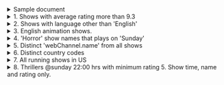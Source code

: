 <details>
	<summary>Sample document</summary>
	
```bson
{
	"_id" : ObjectId("60f6ddee24e687c0ca03f581"),
	"id" : 82,
	"url" : "http://www.tvmaze.com/shows/82/game-of-thrones",
	"name" : "Game of Thrones",
	"type" : "Scripted",
	"language" : "English",
	"genres" : [
		"Drama",
		"Adventure",
		"Fantasy"
	],
	"status" : "Running",
	"runtime" : 60,
	"premiered" : "2011-04-17",
	"officialSite" : "http://www.hbo.com/game-of-thrones",
	"schedule" : {
		"time" : "21:00",
		"days" : [
			"Sunday"
		]
	},
	"rating" : {
		"average" : 9.4
	},
	"weight" : 99,
	"network" : {
		"id" : 8,
		"name" : "HBO",
		"country" : {
			"name" : "United States",
			"code" : "US",
			"timezone" : "America/New_York"
		}
	},
	"webChannel" : {
		"id" : 22,
		"name" : "HBO Go",
		"country" : {
			"name" : "United States",
			"code" : "US",
			"timezone" : "America/New_York"
		}
	},
	"externals" : {
		"tvrage" : 24493,
		"thetvdb" : 121361,
		"imdb" : "tt0944947"
	},
	"image" : {
		"medium" : "http://static.tvmaze.com/uploads/images/medium_portrait/143/359013.jpg",
		"original" : "http://static.tvmaze.com/uploads/images/original_untouched/143/359013.jpg"
	},
	"summary" : "<p>Based on the bestselling book series <i>A Song of Ice and Fire</i> by George R.R. Martin, this sprawling new HBO drama is set in a world where summers span decades and winters can last a lifetime. From the scheming south and the savage eastern lands, to the frozen north and ancient Wall that protects the realm from the mysterious darkness beyond, the powerful families of the Seven Kingdoms are locked in a battle for the Iron Throne. This is a story of duplicity and treachery, nobility and honor, conquest and triumph. In the <b>Game of Thrones</b>, you either win or you die.</p>",
	"updated" : 1532947493,
	"_links" : {
		"self" : {
			"href" : "http://api.tvmaze.com/shows/82"
		},
		"previousepisode" : {
			"href" : "http://api.tvmaze.com/episodes/1221415"
		}
	}
}
```
</details>

<details>
<summary>1. Shows with average rating more than 9.3</summary>
<p>

```console
> db.shows.find({"rating.average": {$gt: 9.3}})
```

</p>
</details>

<details>
<summary>2. Shows with language other than 'English'</summary>
<p>

```console
> db.shows.find({"language": {$ne: "English"}})
```

</p>
</details>

<details>
<summary>3. English animation shows.</summary>
<p>

```console
> db.shows.find({language: "English", type: "Animation" })
```

</p>
</details>

<details>
<summary>4. 'Horror' show names that plays on 'Sunday' </summary>
<p>

```console
> db.shows.find({"schedule.days":"Sunday"},{name:1})
```

</p>
</details>

<details>
<summary>5. Distinct 'webChannel.name' from all shows</summary>
<p>

```console
> db.shows.aggregate([{$group:{_id:"$webChannel.name"}}])
```

</p>
</details>

<details>
<summary>6. Distinct country codes</summary>
<p>

```console
> db.shows.aggregate([{$group:{_id:"$network.country.code"}}])
```

</p>
</details>

<details>
<summary>7. All running shows in US</summary>
<p>

```console
> db.shows.find({status: "Running", "network.country.code": "US"})
```

</p>
</details>

<details>
<summary>8. Thrillers @sunday 22:00 hrs with minimum rating 5. Show time, name and rating only.</summary>
<p>

```console
> db.shows.find({
	"rating.average": {$gte: 5},
	genres: "Thriller",
	"schedule.days": "Sunday",
	"schedule.time": {$gte: "22:00"}
}, {
	"schedule.time": 1,
	name: 1,
	"rating.average": 1
})
```

</p>
</details>
